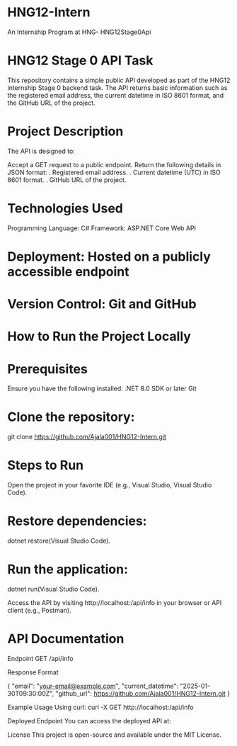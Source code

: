 # HNG12-Intern
An Internship Program at HNG- HNG12Stage0Api

# HNG12 Stage 0 API Task
This repository contains a simple public API developed as part of the HNG12 internship Stage 0 backend task. The API returns basic information such as the registered email address, the current datetime in ISO 8601 format, and the GitHub URL of the project.

# Project Description
The API is designed to:

Accept a GET request to a public endpoint.
Return the following details in JSON format:
. Registered email address.
. Current datetime (UTC) in ISO 8601 format.
. GitHub URL of the project.

# Technologies Used
Programming Language: C#
Framework: ASP.NET Core Web API

# Deployment: Hosted on a publicly accessible endpoint
# Version Control: Git and GitHub

# How to Run the Project Locally
# Prerequisites
Ensure you have the following installed:
.NET 8.0 SDK or later
Git

# Clone the repository:
git clone https://github.com/Ajala001/HNG12-Intern.git

# Steps to Run
Open the project in your favorite IDE (e.g., Visual Studio, Visual Studio Code).

# Restore dependencies:
dotnet restore(Visual Studio Code).

# Run the application:
dotnet run(Visual Studio Code).

Access the API by visiting http://localhost:<port>/api/info in your browser or API client (e.g., Postman).

# API Documentation
Endpoint
GET /api/info

Response Format

{
  "email": "your-email@example.com",
  "current_datetime": "2025-01-30T09:30:00Z",
  "github_url": https://github.com/Ajala001/HNG12-Intern.git
}

Example Usage
Using curl:
curl -X GET http://localhost:<port>/api/info

Deployed Endpoint
You can access the deployed API at:

License
This project is open-source and available under the MIT License.


